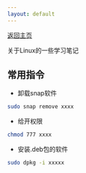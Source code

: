 ```yaml
---
layout: default
---
```


[返回主页](https://luofaming.github.io/)

关于Linux的一些学习笔记

## 常用指令
* 卸载snap软件
``` bash
sudo snap remove xxxx
```

* 给开权限
``` bash
chmod 777 xxxx
```

* 安装.deb包的软件
``` bash
sudo dpkg -i xxxxx
```
